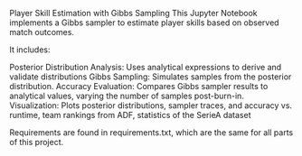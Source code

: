 Player Skill Estimation with Gibbs Sampling
This Jupyter Notebook implements a Gibbs sampler to estimate player skills based on observed match outcomes. 

It includes:

Posterior Distribution Analysis: Uses analytical expressions to derive and validate distributions
Gibbs Sampling: Simulates samples from the posterior distribution.
Accuracy Evaluation: Compares Gibbs sampler results to analytical values, varying the number of samples post-burn-in.
Visualization: Plots posterior distributions, sampler traces, and accuracy vs. runtime, team rankings from ADF, statistics of the SerieA dataset


Requirements are found in requirements.txt, which are the same for all parts of this project.
